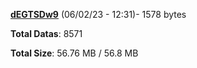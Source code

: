 [**dEGTSDw9**](/data/dEGTSDw9.txt) (06/02/23 - 12:31)- 1578 bytes

**Total Datas**: 8571

**Total Size**: 56.76 MB / 56.8 MB